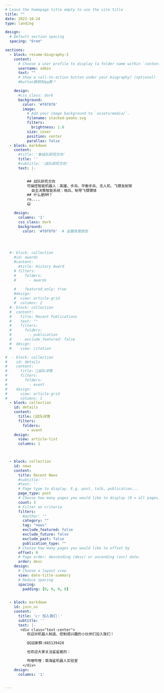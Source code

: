 ```yaml
---
# Leave the homepage title empty to use the site title
title: ""
date: 2022-10-24
type: landing

design:
  # Default section spacing
  spacing: "6rem"

sections:
  - block: resume-biography-3
    content:
      # Choose a user profile to display (a folder name within `content/authors/`)
      username: admin
      text: ""
      # Show a call-to-action button under your biography? (optional)
      #button跳转到qq群？

    design:
      #css_class: dark
      background:
        color: '#f0f0f0'
        image:
          # Add your image background to `assets/media/`.
          filename: stacked-peaks.svg
          filters:
            brightness: 1.0
          size: cover
          position: center
          parallax: false
  - block: markdown
    content:
      #title: '🛠战队研究方向'
      title: ''
      #subtitle: '战队研究方向'
      text: |-


          ## 战队研究方向
          可操控智能机器人：英雄、步兵、平衡步兵、无人机、飞镖发射架
            自主决策智能系统：哨兵、制导飞镖镖体
          ## 什么是RM？
          rm....
          😃

    design:
      columns: '1'
      css_class: dark
      background:
        color: '#f0f0f0'  # 设置背景颜色




  #- block: collection
    #id: awards
    #content:
      #title: History Award
    # filters:
    #    folders:
    #      - awards
        
    #    featured_only: true
    #design:
    #  view: article-grid
    #  columns: 2
  #- block: collection
  #  content:
  #    title: Recent Publications
  #    text: ""
  #    filters:
  #      folders:
  #        - publication
  #      exclude_featured: false
  #  design:
  #    view: citation

#  - block: collection
#    id: details
#    content:
#      title: 🦈战队详情
#      filters:
#        folders:
#          - event
#    design:
#      view: article-grid
#      columns: 1
  - block: collection
    id: details
    content:
      title: 🦈战队详情
      filters:
        folders:
          - event
    design:
      view: article-list
      columns: 1


      
  - block: collection
    id: news
    content:
      title: Recent News
      #subtitle: ''
      #text: ''
      # Page type to display. E.g. post, talk, publication...
      page_type: post
      # Choose how many pages you would like to display (0 = all pages)
      count: 3
      # Filter on criteria
      filters:
        #author: ""
        category: ""
        tag: "news"
        exclude_featured: false
        exclude_future: false
        exclude_past: false
        publication_type: ""
      # Choose how many pages you would like to offset by
      offset: 0
      # Page order: descending (desc) or ascending (asc) date.
      order: desc
    design:
      # Choose a layout view
      view: date-title-summary
      # Reduce spacing
      spacing:
        padding: [0, 0, 0, 0]
 

  - block: markdown
    id: join_us
    content:
      title: '👉 加入我们：'
      subtitle: ''
      text: |-
       <div class="text-center">
          欢迎对机器人制造、控制感兴趣的小伙伴们加入我们！

          QQ迎新群:665139428

          也欢迎大家关注鲨鲨酱的：

          哔哩哔哩：南海鲨机器人实验室
        </div>
    design:
      columns: '1'


---
```

